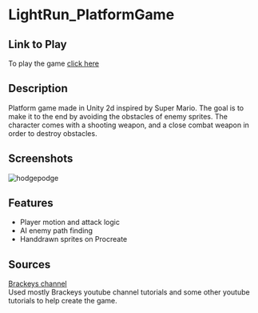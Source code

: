# LightRun_PlatformGame
## Link to Play 
To play the game [click here](https://kwchen.itch.io/lightrun)

## Description
Platform game made in Unity 2d inspired by Super Mario. The goal is to make it to the end by avoiding the obstacles of enemy sprites. The character comes with a shooting weapon, and a close combat weapon in order to destroy obstacles.
## Screenshots
![hodgepodge](https://github.com/kwchen1970/LightRun_PlatformGame/assets/145308966/db6d9ce5-eb0e-4235-b35f-e19c44c0aa93)


## Features
- Player motion and attack logic
- AI enemy path finding
- Handdrawn sprites on Procreate

## Sources
[Brackeys channel](https://www.youtube.com/@Brackeys)<br />
Used mostly Brackeys youtube channel tutorials and some other youtube tutorials to help create the game. 



